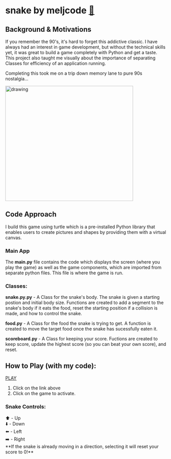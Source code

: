 # snake by meljcode <a href="https://replit.com/@meljcode/my-snake-game?v=1">🐍</a> 

## Background & Motivations
<div>
If you remember the 90's, it's hard to forget this addictive classic. I have always had an interest in game development, but without the technical skills yet, it was great to build a game completely with Python and get a taste. This project also taught me visually about the importance of separating Classes for efficiency of an application running. 
</div>

Completing this took me on a trip down memory lane to pure 90s nostalgia...

<div>
  <a>
  <img src="https://www.zocalopublicsquare.org/wp-content/uploads/2022/02/nostalgia-L.jpg" alt="drawing" width="400" height=360>
  </a>
</div>

## Code Approach

I build this game using turtle which is a pre-installed Python library that enables users to create pictures and shapes by providing them with a virtual canvas. 


### Main App
The **main.py** file contains the code which displays the screen (where you play the game) as well as the game components, which are imported from separate python files. This file is where the game is run.

### Classes:

<div>
  
**snake.py.py** - A Class for the snake's body. The snake is given a starting postion and initial body size. Functions are created to add a segment to the snake's body if it eats the food, reset the starting position if a collision is made, and how to control the snake.
</div>

<div>
  
**food.py** - A Class for the food the snake is trying to get. A function is created to move the target food once the snake has sucessfully eaten it.
  
</div>

<div>
  
**scoreboard.py** - A Class for keeping your score. Fuctions are created to keep score, update the highest score (so you can beat your own score), and reset.
  
  </div>
  
  
  
## How to Play (with my code):

<a href="https://replit.com/@meljcode/my-snake-game?v=1">PLAY</a> 

1. Click on the link above
2. Click on the game to activate.

### Snake Controls:
<div>
⬆️ - Up
  </div>
<div>
⬇️ - Down
  </div>
  
<div>
⬅️ - Left 
  </div>
<div>
➡️ - Right
  </div>
**If the snake is already moving in a direction, selecting it will reset your score to 0!**





